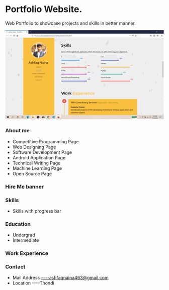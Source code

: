 # Portfolio Website.
Web Portfolio to showcase projects and skills in better manner. 

![Image](https://github.com/AshfaqNaina/Portfolio/blob/master/project.png)
### About me
* Competitive Programming Page
* Web Designing Page
* Software Development Page
* Android Application Page
* Technical Writing Page
* Machine Learning Page
* Open Source Page

### Hire Me banner
### Skills
* Skills with progress bar
### Education
* Undergrad
* Intermediate
### Work Experience
### Contact
* Mail Address ----ashfaqnaina463@gmail.com
* Location     ----Thondi
